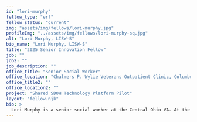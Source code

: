 ```yaml
---
id: "lori-murphy"
fellow_type: "erf"
fellow_status: "current"
img: "assets/img/fellows/lori-murphy.jpg"
profileImg: "../assets/img/fellows/lori-murphy-sq.jpg"
alt: "Lori Murphy, LISW-S"
bio_name: "Lori Murphy, LISW-S"
title: "2025 Senior Innovation Fellow"
job: ""
job2: ""
job_description: ""
office_title: "Senior Social Worker"
office_location: "Chalmers P. Wylie Veterans Outpatient Clinic, Columbus, Ohio"
office_title2: ""
office_location2: ""
project: "Shared SDOH Technology Platform Pilot"
layout: "fellow.njk"
bio: >
  Lori Murphy is a senior social worker at the Central Ohio VA. At the start of the COVID pandemic, she and 7 other Volunteer Service Specialists and Social Workers developed and implemented VA's Compassionate Contact Corps social prescription program with a goal to reduce Veteran loneliness. Murphy was a VA Diffusion of Excellence Shark Tank Winner in 2021 which helped her to replicate the program from its 8 original sites to 117 and growing. She has been a champion for increasing awareness and education about loneliness, its impact on health, and social prescribing as a solution. Murphy was also selected for the 2024 and 2025 VA Innovation Fellowships and is leading a multi-site pilot of a Social Driver of Health (SDOH) Information Exchange Platform, with the goal to transform VA SDOH care delivery into a more modern, efficient, collaborative approach. Murphy is a 2024 Service to the Citizen Award Recipient.
---
```

